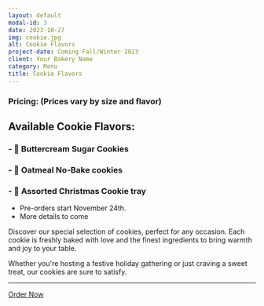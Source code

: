 ```yaml
---
layout: default
modal-id: 3
date: 2023-10-27
img: cookie.jpg
alt: Cookie Flavors
project-date: Coming Fall/Winter 2023
client: Your Bakery Name
category: Menu
title: Cookie Flavors
---
```


### **Pricing:** (Prices vary by size and flavor)

## **Available Cookie Flavors:**
### - 🍪 **Buttercream Sugar Cookies**
### - 🍪 **Oatmeal No-Bake cookies**
### - 🎄 **Assorted Christmas Cookie tray**
  - Pre-orders start November 24th.
  - More details to come

Discover our special selection of cookies, perfect for any occasion. Each cookie is freshly baked with love and the finest ingredients to bring warmth and joy to your table.

Whether you're hosting a festive holiday gathering or just craving a sweet treat, our cookies are sure to satisfy.

---

[Order Now](#) <!-- Replace '#' with the link to your ordering page -->
